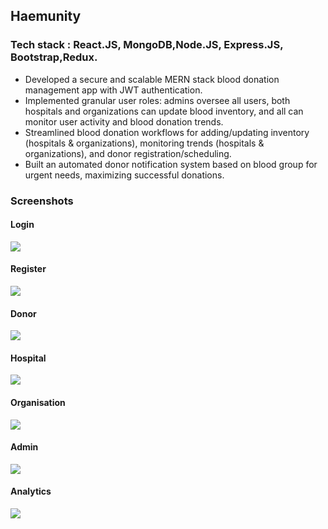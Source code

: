 ## Haemunity
### Tech stack : React.JS, MongoDB,Node.JS, Express.JS, Bootstrap,Redux.
<ul>
<li>
  Developed a secure and scalable MERN stack blood donation management app with JWT authentication.
</li>
<li>
  Implemented granular user roles: admins oversee all users, both hospitals and organizations can update blood inventory, and all can monitor user activity and blood donation trends.
</li>
<li>Streamlined blood donation workflows for adding/updating inventory (hospitals & organizations), monitoring trends (hospitals & organizations), and donor registration/scheduling.</li>
<li>Built an automated donor notification system based on blood group for urgent needs, maximizing successful donations.</li>
</ul>


### Screenshots
#### Login
<img src="https://github.com/priyalj52/Haemunity/assets/94099575/f36a5335-244a-441a-8e6a-8d982dddc127"/>

#### Register
<img src="https://github.com/priyalj52/Haemunity/assets/94099575/b123d8c9-b38b-4b0a-8c6c-039c47cbc5b2"/>

#### Donor


<img src="https://github.com/priyalj52/Haemunity/assets/94099575/e1eea147-623b-43c1-b004-13ab8186c68e"/>

#### Hospital
<img src="https://github.com/priyalj52/Haemunity/assets/94099575/9738adb2-0eb1-4253-882e-ac4ccf2bc90d"/>

#### Organisation
<img src="https://github.com/priyalj52/Haemunity/assets/94099575/d4bed845-655b-4f05-a4f9-a5df5df37bab"/>

#### Admin
<img src="https://github.com/priyalj52/Haemunity/assets/94099575/1ab21349-d3c0-4418-849b-1e7a72de42c0"/>


#### Analytics
<img src="https://github.com/priyalj52/Haemunity/assets/94099575/5b88592b-546e-40c2-9683-ecec8b02d488"/>


